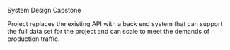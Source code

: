 System Design Capstone

Project replaces the existing API with a back end system that can support the full data set for the project and can scale to meet the demands of production traffic.
